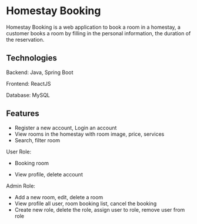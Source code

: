 # Homestay Booking

Homestay Booking is a web application to book a room in a homestay, a customer books a room by filling in the personal information, the duration of the reservation.

## Technologies
Backend: 
Java, Spring Boot

Frontend: ReactJS

Database: MySQL





## Features

+ Register a new account, Login an account
+ View rooms in the homestay with room image, price, services
+ Search, filter room

User Role:

+ Booking room

+ View profile, delete account

Admin Role: 
+ Add a new room, edit, delete a room
+ View profile all user, room booking list, cancel the booking 
+ Create new role, delete the role, assign user to role, remove user from role
